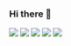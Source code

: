 ### Hi there 👋

![](http://github-profile-summary-cards.vercel.app/api/cards/profile-details?username=mgmgshake&theme=monokai)
![](http://github-profile-summary-cards.vercel.app/api/cards/repos-per-language?username=mgmgshake&theme=monokai)
![](http://github-profile-summary-cards.vercel.app/api/cards/most-commit-language?username=mgmgshake&theme=monokai)
![](http://github-profile-summary-cards.vercel.app/api/cards/stats?username=mgmgshake&theme=monokai)
![](http://github-profile-summary-cards.vercel.app/api/cards/productive-time?username=mgmgshake&theme=monokai&utcOffset=9)

<!--
**mgmgshake/mgmgshake** is a ✨ _special_ ✨ repository because its `README.md` (this file) appears on your GitHub profile.

Here are some ideas to get you started:

- 🔭 I’m currently working on ...
- 🌱 I’m currently learning ...
- 👯 I’m looking to collaborate on ...
- 🤔 I’m looking for help with ...
- 💬 Ask me about ...
- 📫 How to reach me: ...
- 😄 Pronouns: ...
- ⚡ Fun fact: ...
-->
